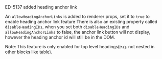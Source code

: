 ED-5137 added heading anchor link

An `allowHeadingAnchorLinks` is added to renderer props, set it to `true` to enable heading anchor link feature
There is also an existing property called `disableHeadingIDs`, when you set both `disableHeadingIDs` and `allowHeadingAnchorLinks` to false, the anchor link button will not display, however the heading anchor id will still be in the DOM.

Note: This feature is only enabled for top level headings(e.g. not nested in other blocks like table).
